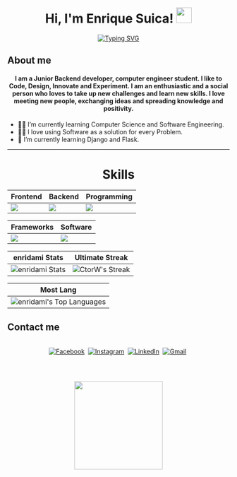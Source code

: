 

<h1 align="center">Hi, I'm Enrique Suica! <img src="https://media.giphy.com/media/hvRJCLFzcasrR4ia7z/giphy.gif" width="35"></h1>

<p align="center">
<a href="https://git.io/typing-svg"><img src="https://readme-typing-svg.demolab.com?font=Fira+Code&size=25&pause=1000&center=true&vCenter=true&width=435&lines=Backend+developer;Computer+Engineering+Student;Always+learning+new+things" alt="Typing SVG" /></a>
</p>



## About me
<h4 align="center">I am a Junior Backend developer, computer engineer student. I like to Code, Design, Innovate and Experiment. I am an enthusiastic and a social person who loves to take up new challenges and learn new skills. I love meeting new people, exchanging ideas and spreading knowledge and positivity.
</h4>
<p>
<ul>
    <li>
    🧑‍🎓 I’m currently learning Computer Science and Software Engineering.
    </li>
    <li>
    🧑‍💻 I love using Software as a solution for every Problem.
    </li>
    <li>
    🌱 I’m currently learning Django and Flask.
    </li>

</ul>
</p>


<hr/>

<div align="Center">
<h1>Skills</h1>
</div>

<div align="Center">

| Frontend | Backend | Programming | 
| ------------- | ------------- |  ------------- |
| <img src="https://skillicons.dev/icons?i=html,css,js"/> | <img src="https://skillicons.dev/icons?i=sqlite,mysql,postgres"/> | <img src="https://skillicons.dev/icons?i=py,c,cpp,java"/> |

</div>

<div align="Center">

| Frameworks | Software | 
| ------------- | ------------- |
| <img src="https://skillicons.dev/icons?i=django,flask,bootstrap"/> | <img src="https://skillicons.dev/icons?i=linux,bash,vscode,git,github,pycharm,discord,notion"/> |

</div>

<div align="Center">

| enridami Stats | Ultimate Streak |
| ------------- | ------------- |
| ![enridami Stats](https://github-readme-stats.vercel.app/api?username=enridami&theme=onedark&show_icons=true&hide_border=true&count_private=true)  | ![CtorW's Streak](https://github-readme-streak-stats.herokuapp.com/?user=enridami&theme=onedark&hide_border=true) 

| Most Lang |
| ----------|
| ![enridami's Top Languages](https://github-readme-stats.vercel.app/api/top-langs/?username=enridami&theme=onedark&show_icons=true&hide_border=true&layout=compact) |


</div>

## Contact me
<p align="center">
<br>
<a href="https://www.facebook.com/EnriqueSuica/"><img src="https://img.shields.io/badge/facebook-%231877F2.svg?&style=for-the-badge&logo=facebook&logoColor=white" alt="Facebook" /></a>&nbsp;
<a href="https://instagram.com/enridami9"><img src="https://img.shields.io/badge/instagram-%23E4405F.svg?&style=for-the-badge&logo=instagram&logoColor=white" alt="Instagram" /></a>&nbsp;
<a href="https://www.linkedin.com/in/edsuica/"><img src="https://img.shields.io/badge/linkedin-%230077B5.svg?&style=for-the-badge&logo=linkedin&logoColor=white" alt="LinkedIn" /></a>&nbsp;
<a href="mailto:enri124589@gmail.com?subject=Hola%20Enrique"><img src="https://img.shields.io/badge/gmail-%23D14836.svg?&style=for-the-badge&logo=gmail&logoColor=white" alt="Gmail"/></a>&nbsp;
</p>

<br>
<p align="center">
    <img src="https://komarev.com/ghpvc/?username=enridami&style=flat-square&color=blue" alt=""/>
</p>

<div align="center">
    <img src="https://media1.giphy.com/media/v1.Y2lkPTc5MGI3NjExem5veG9rc3p5a3c5Z3E0d2h3NWs4cHh6YTg4Mmh1ODdlb3gzOHBkdyZlcD12MV9pbnRlcm5hbF9naWZfYnlfaWQmY3Q9cw/WUlplcMpOCEmTGBtBW/giphy.gif" width="200">
</div>
